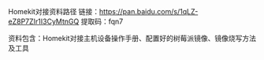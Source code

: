 Homekit对接资料路径
链接：https://pan.baidu.com/s/1qLZ-eZ8P7ZIr1I3CyMtnGQ 
提取码：fqn7

资料包含：Homekit对接主机设备操作手册、配置好的树莓派镜像、镜像烧写方法及工具

